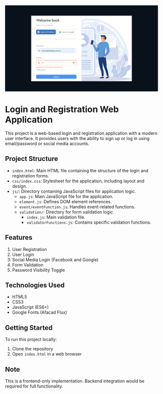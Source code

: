 ![alt text](<public/bandicam 2024-10-23 21-21-22-832.jpg>)

# Login and Registration Web Application

This project is a web-based login and registration application with a modern user interface. It provides users with the ability to sign up or log in using email/password or social media accounts.

## Project Structure

- `index.html`: Main HTML file containing the structure of the login and registration forms.
- `css/index.css`: Stylesheet for the application, including layout and design.
- `js/`: Directory containing JavaScript files for application logic.
  - `app.js`: Main JavaScript file for the application.
  - `element.js`: Defines DOM element references.
  - `event/eventFunction.js`: Handles event-related functions.
  - `validation/`: Directory for form validation logic.
    - `index.js`: Main validation file.
    - `validatorFunctions.js`: Contains specific validation functions.

## Features

1. User Registration
2. User Login
3. Social Media Login (Facebook and Google)
4. Form Validation
5. Password Visibility Toggle

## Technologies Used

- HTML5
- CSS3
- JavaScript (ES6+)
- Google Fonts (Afacad Flux)

## Getting Started

To run this project locally:

1. Clone the repository
2. Open `index.html` in a web browser

## Note

This is a frontend-only implementation. Backend integration would be required for full functionality.